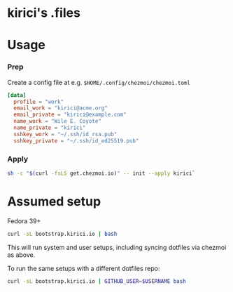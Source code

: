 # kirici's .files

# Usage

### Prep

Create a config file at e.g. `$HOME/.config/chezmoi/chezmoi.toml`

```toml
[data]
  profile = "work"
  email_work = "kirici@acme.org"
  email_private = "kirici@example.com"
  name_work = "Wile E. Coyote"
  name_private = "kirici"
  sshkey_work = "~/.ssh/id_rsa.pub"
  sshkey_private = "~/.ssh/id_ed25519.pub"
```

### Apply

```bash
sh -c "$(curl -fsLS get.chezmoi.io)" -- init --apply kirici`
```

# Assumed setup

Fedora 39+

```bash
curl -sL bootstrap.kirici.io | bash
```

This will run system and user setups, including syncing dotfiles via chezmoi as above.

To run the same setups with a different dotfiles repo:

```bash
curl -sL bootstrap.kirici.io | GITHUB_USER=$USERNAME bash
```
